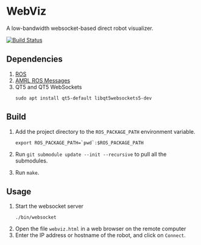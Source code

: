 # WebViz

A low-bandwidth websocket-based direct robot visualizer.

[![Build Status](https://travis-ci.com/ut-amrl/webviz.svg?branch=master)](https://travis-ci.com/ut-amrl/webviz)


## Dependencies

1. [ROS](http://wiki.ros.org/Installation/)
1. [AMRL ROS Messages](https://github.com/ut-amrl/amrl_msgs)
1. QT5 and QT5 WebSockets
    ```
    sudo apt install qt5-default libqt5websockets5-dev
    ```

## Build

1. Add the project directory to the `ROS_PACKAGE_PATH` environment variable.
    ```
    export ROS_PACKAGE_PATH=`pwd`:$ROS_PACKAGE_PATH
    ```
1. Run `git submodule update --init --recursive` to pull all the submodules.

1. Run `make`.

## Usage

1. Start the websocket server
    ```
    ./bin/websocket
    ```
1. Open the file `webviz.html` in a web browser on the remote computer
1. Enter the IP address or hostname of the robot, and click on `Connect`.
